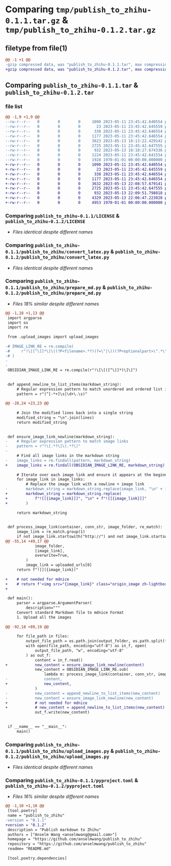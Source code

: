 # Comparing `tmp/publish_to_zhihu-0.1.1.tar.gz` & `tmp/publish_to_zhihu-0.1.2.tar.gz`

## filetype from file(1)

```diff
@@ -1 +1 @@
-gzip compressed data, was "publish_to_zhihu-0.1.1.tar", max compression
+gzip compressed data, was "publish_to_zhihu-0.1.2.tar", max compression
```

## Comparing `publish_to_zhihu-0.1.1.tar` & `publish_to_zhihu-0.1.2.tar`

### file list

```diff
@@ -1,9 +1,9 @@
--rw-r--r--   0        0        0     1090 2023-05-11 23:45:42.640554 publish_to_zhihu-0.1.1/LICENSE
--rw-r--r--   0        0        0       23 2023-05-11 23:45:42.645559 publish_to_zhihu-0.1.1/publish_to_zhihu/__init__.py
--rw-r--r--   0        0        0      338 2023-05-11 23:45:42.646554 publish_to_zhihu-0.1.1/publish_to_zhihu/console.py
--rw-r--r--   0        0        0     1177 2023-05-11 23:45:42.646554 publish_to_zhihu-0.1.1/publish_to_zhihu/convert_latex.py
--rw-r--r--   0        0        0     3623 2023-05-13 18:13:22.429142 publish_to_zhihu-0.1.1/publish_to_zhihu/prepare_md.py
--rw-r--r--   0        0        0     2725 2023-05-11 23:45:42.647555 publish_to_zhihu-0.1.1/publish_to_zhihu/upload_images.py
--rw-r--r--   0        0        0      932 2023-05-13 18:18:27.674336 publish_to_zhihu-0.1.1/pyproject.toml
--rw-r--r--   0        0        0     1224 2023-05-11 23:45:42.641554 publish_to_zhihu-0.1.1/README.md
--rw-r--r--   0        0        0     1928 1970-01-01 00:00:00.000000 publish_to_zhihu-0.1.1/PKG-INFO
+-rw-r--r--   0        0        0     1090 2023-05-11 23:45:42.640554 publish_to_zhihu-0.1.2/LICENSE
+-rw-r--r--   0        0        0       23 2023-05-11 23:45:42.645559 publish_to_zhihu-0.1.2/publish_to_zhihu/__init__.py
+-rw-r--r--   0        0        0      338 2023-05-11 23:45:42.646554 publish_to_zhihu-0.1.2/publish_to_zhihu/console.py
+-rw-r--r--   0        0        0     1177 2023-05-11 23:45:42.646554 publish_to_zhihu-0.1.2/publish_to_zhihu/convert_latex.py
+-rw-r--r--   0        0        0     3632 2023-05-13 22:08:57.679141 publish_to_zhihu-0.1.2/publish_to_zhihu/prepare_md.py
+-rw-r--r--   0        0        0     2725 2023-05-11 23:45:42.647555 publish_to_zhihu-0.1.2/publish_to_zhihu/upload_images.py
+-rw-r--r--   0        0        0      932 2023-05-13 22:09:51.798818 publish_to_zhihu-0.1.2/pyproject.toml
+-rw-r--r--   0        0        0     4329 2023-05-13 22:06:47.223028 publish_to_zhihu-0.1.2/README.md
+-rw-r--r--   0        0        0     4953 1970-01-01 00:00:00.000000 publish_to_zhihu-0.1.2/PKG-INFO
```

### Comparing `publish_to_zhihu-0.1.1/LICENSE` & `publish_to_zhihu-0.1.2/LICENSE`

 * *Files identical despite different names*

### Comparing `publish_to_zhihu-0.1.1/publish_to_zhihu/convert_latex.py` & `publish_to_zhihu-0.1.2/publish_to_zhihu/convert_latex.py`

 * *Files identical despite different names*

### Comparing `publish_to_zhihu-0.1.1/publish_to_zhihu/prepare_md.py` & `publish_to_zhihu-0.1.2/publish_to_zhihu/prepare_md.py`

 * *Files 18% similar despite different names*

```diff
@@ -1,18 +1,13 @@
 import argparse
 import os
 import re
 
 from .upload_images import upload_images
 
-# IMAGE_LINK_RE = re.compile(
-#     r"!\[[^\]]*\]\((?P<filename>.*?)(?=\"|\))(?P<optionalpart>\".*\")?\)"
-# )
-
-
 OBSIDIAN_IMAGE_LINK_RE = re.compile(r"!\[\[([^\]]*)\]\]")
 
 
 def append_newline_to_list_items(markdown_string):
     # Regular expression pattern to match unordered and ordered list items
     pattern = r"(^[-*+]\s|\d+\.\s)"
 
@@ -28,24 +23,23 @@
 
     # Join the modified lines back into a single string
     modified_string = "\n".join(lines)
     return modified_string
 
 
 def ensure_image_link_newline(markdown_string):
-    # Regular expression pattern to match image links
-    pattern = r"!\[.*?\]\(.*?\)"
-
     # Find all image links in the markdown string
-    image_links = re.findall(pattern, markdown_string)
+    image_links = re.findall(OBSIDIAN_IMAGE_LINK_RE, markdown_string)
 
     # Iterate over each image link and ensure it appears at the beginning of a newline
     for image_link in image_links:
         # Replace the image link with a newline + image link
-        markdown_string = markdown_string.replace(image_link, "\n" + image_link)
+        markdown_string = markdown_string.replace(
+            f"![[{image_link}]]", "\n" + f"![[{image_link}]]"
+        )
 
     return markdown_string
 
 
 def process_image_link(container, conn_str, image_folder, re_match):
     image_link = re_match.group(1)
     if not image_link.startswith("http://") and not image_link.startswith("https://"):
@@ -55,14 +49,17 @@
             image_folder,
             [image_link],
             overwrite=True,
         )
         image_link = uploaded_urls[0]
     return f"![]({image_link})"
 
+    # not needed for mdnice
+    # return f'<img src="{image_link}" class="origin_image zh-lightbox-thumb lazy">\n'
+
 
 def main():
     parser = argparse.ArgumentParser(
         description="""
     Convert standard Markdown file to mdnice Format
     1. Upload all the images
 
@@ -92,18 +89,19 @@
 
     for file_path in files:
         output_file_path = os.path.join(output_folder, os.path.split(file_path)[1])
         with open(file_path, encoding="utf-8") as in_f, open(
             output_file_path, "w", encoding="utf-8"
         ) as out_f:
             content = in_f.read()
+            new_content = ensure_image_link_newline(content)
             new_content = OBSIDIAN_IMAGE_LINK_RE.sub(
                 lambda m: process_image_link(container, conn_str, image_link_root, m),
-                content,
+                new_content,
             )
-            new_content = append_newline_to_list_items(new_content)
-            new_content = ensure_image_link_newline(new_content)
+            # not needed for mdnice
+            # new_content = append_newline_to_list_items(new_content)
             out_f.write(new_content)
 
 
 if __name__ == "__main__":
     main()
```

### Comparing `publish_to_zhihu-0.1.1/publish_to_zhihu/upload_images.py` & `publish_to_zhihu-0.1.2/publish_to_zhihu/upload_images.py`

 * *Files identical despite different names*

### Comparing `publish_to_zhihu-0.1.1/pyproject.toml` & `publish_to_zhihu-0.1.2/pyproject.toml`

 * *Files 16% similar despite different names*

```diff
@@ -1,10 +1,10 @@
 [tool.poetry]
 name = "publish_to_zhihu"
-version = "0.1.1"
+version = "0.1.2"
 description = "Publish markdown to Zhihu"
 authors = ["Anselm Wang <anselmwang@gmail.com>"]
 homepage = "https://github.com/anselmwang/publish_to_zhihu"
 repository = "https://github.com/anselmwang/publish_to_zhihu"
 readme= "README.md"
 
 [tool.poetry.dependencies]
```

